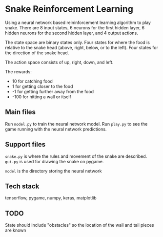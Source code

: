 # Snake Reinforcement Learning

Using a neural network based reininforcement learning algorithm to play snake.
There are 8 input states, 6 neurons for the first hidden layer, 6 hidden neurons for the second hidden layer, and 4 output actions.

The state space are binary states only. Four states for where the food is relative to the snake head (above, right, below, or to the left). Four states for the direction of the snake head.

The action space consists of up, right, down, and left.

The rewards:

- 10 for catching food
- 1 for getting closer to the food
- -1 for getting further away from the food
- -100 for hitting a wall or itself

## Main files

Run `model.py` to train the neural network model. Run `play.py` to see the game running with the neural network predictions.

## Support files

`snake.py` is where the rules and movement of the snake are described. `gui.py` is used for drawing the snake on pygame.

`model` is the directory storing the neural network

## Tech stack

tensorflow, pygame, numpy, keras, matplotlib

## TODO

State should include "obstacles" so the location of the wall and tail pieces are known
